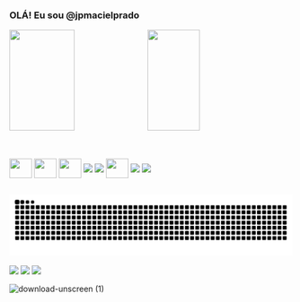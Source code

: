 ### OLÁ! Eu sou @jpmacielprado

<link rel="stylesheet" type='text/css' href="https://cdn.jsdelivr.net/gh/devicons/devicon@latest/devicon.min.css" />

 <div href="https://github.com/jpmacielprado">
    <img height="180em"  width="48%" margin-right: 15px src="https://github-readme-stats.vercel.app./api?username=jpmacielprado&show_icons=true&theme=dark&include_all_commit=true&count_private=true"/>
    <img height="180em"  width="43%" src="https://github-readme-stats.vercel.app./api/top-langs/?username=jpmacielprado&layout=compact&langs_count=168&theme=dark"/>
</div>

##

<div style="display: inline_block"><br>
  <img align="center" height="35" width="40" src="https://cdn.jsdelivr.net/gh/devicons/devicon@latest/icons/java/java-original.svg" />
  <img align="center" height="35" width="40" src="https://cdn.jsdelivr.net/gh/devicons/devicon@latest/icons/html5/html5-original.svg" />
  <img align="center" height="35" width="40" src="https://cdn.jsdelivr.net/gh/devicons/devicon@latest/icons/css3/css3-original.svg" />
  <img align="center" height="35 width="40 src="https://cdn.jsdelivr.net/gh/devicons/devicon@latest/icons/python/python-original.svg" />
  <img align="center" height="35 width="40" src="https://cdn.jsdelivr.net/gh/devicons/devicon@latest/icons/photoshop/photoshop-original.svg" />            
  <img align="center" height="35" width="40" src="https://cdn.jsdelivr.net/gh/devicons/devicon@latest/icons/premierepro/premierepro-original.svg" />
  <img align="center" height="35 width="40" src="https://cdn.jsdelivr.net/gh/devicons/devicon@latest/icons/figma/figma-original.svg" />
  <img align="center" height="35 width="40" src="https://cdn.jsdelivr.net/gh/devicons/devicon@latest/icons/canva/canva-original.svg" />
</div>

##

<picture>
  <source media="(prefers-color-scheme: dark)" srcset="https://raw.githubusercontent.com/K4uepinheiro/K4uepinheiro/output/github-contribution-grid-snake-dark.svg">
  <source media="(prefers-color-scheme: light)" srcset="https://raw.githubusercontent.com/K4uepinheiro/K4uepinheiro/output/github-contribution-grid-snake.svg">
  <img alt="github contribution grid snake animation" src="https://raw.githubusercontent.com/K4uepinheiro/K4uepinheiro/output/github-contribution-grid-snake.svg">
</picture>


<a href="https://instagram.com/jp.macielprado" target="_blank"><img src="https://img.shields.io/badge/-Instagram-%23E4405F?style=for-the-badge&logo=instagram&logoColor=white" target="_blank"></a>
 <a href = "mailto:jp.macielprado@gmail.com"><img src="https://img.shields.io/badge/-Gmail-%23333?style=for-the-badge&logo=gmail&logoColor=white" target="_blank"></a>
  <a href="https://www.linkedin.com/in/joão-maciel-58181531b" target="_blank"><img src="https://img.shields.io/badge/-LinkedIn-%230077B5?style=for-the-badge&logo=linkedin&logoColor=white" target="_blank"></a> 

![download-unscreen (1)](https://github.com/user-attachments/assets/042d858b-a51c-4f90-bcd1-3817ff19c87e)
                           


